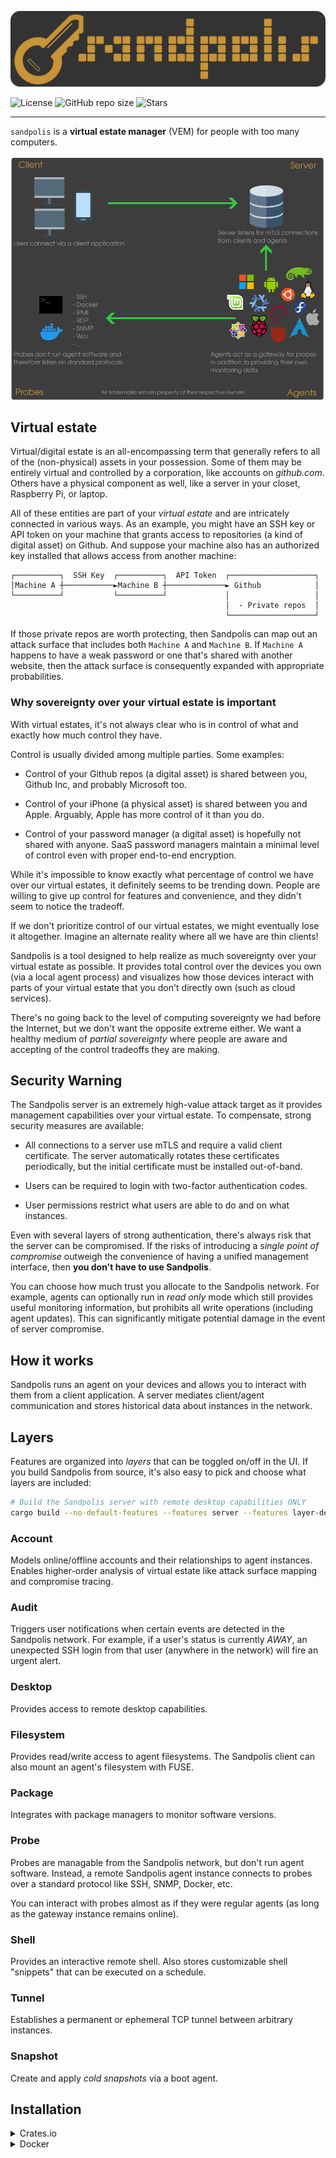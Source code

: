 <p align="center">
	<img src="https://raw.githubusercontent.com/fossable/sandpolis/master/.github/images/sandpolis-256.png" />
</p>

![License](https://img.shields.io/github/license/fossable/sandpolis)
![GitHub repo size](https://img.shields.io/github/repo-size/fossable/sandpolis)
![Stars](https://img.shields.io/github/stars/fossable/sandpolis?style=social)

<hr>

`sandpolis` is a **virtual estate manager** (VEM) for people with too many
computers.

<p align="center">
	<img src="https://raw.githubusercontent.com/fossable/sandpolis/master/.github/images/overview.png" />
</p>

## Virtual estate

Virtual/digital estate is an all-encompassing term that generally refers to all
of the (non-physical) assets in your possession. Some of them may be entirely
virtual and controlled by a corporation, like accounts on _github.com_. Others
have a physical component as well, like a server in your closet, Raspberry Pi,
or laptop.

All of these entities are part of your _virtual estate_ and are intricately
connected in various ways. As an example, you might have an SSH key or API token
on your machine that grants access to repositories (a kind of digital asset) on
Github. And suppose your machine also has an authorized key installed that
allows access from another machine:

```
┌──────────┐  SSH Key  ┌──────────┐  API Token  ┌───────────────────┐
│Machine A ┼───────────►Machine B ┼─────────────► Github            │
└──────────┘           └──────────┘             │                   │
                                                │  - Private repos  │
                                                └───────────────────┘
```

If those private repos are worth protecting, then Sandpolis can map out an
attack surface that includes both `Machine A` and `Machine B`. If `Machine A`
happens to have a weak password or one that's shared with another website, then
the attack surface is consequently expanded with appropriate probabilities.

### Why sovereignty over your virtual estate is important

With virtual estates, it's not always clear who is in control of what and
exactly how much control they have.

Control is usually divided among multiple parties. Some examples:

- Control of your Github repos (a digital asset) is shared between you, Github
  Inc, and probably Microsoft too.

- Control of your iPhone (a physical asset) is shared between you and Apple.
  Arguably, Apple has more control of it than you do.

- Control of your password manager (a digital asset) is hopefully not shared
  with anyone. SaaS password managers maintain a minimal level of control even
  with proper end-to-end encryption.

While it's impossible to know exactly what percentage of control we have over
our virtual estates, it definitely seems to be trending down. People are willing
to give up control for features and convenience, and they didn't seem to notice
the tradeoff.

If we don't prioritize control of our virtual estates, we might eventually lose
it altogether. Imagine an alternate reality where all we have are thin clients!

Sandpolis is a tool designed to help realize as much sovereignty over your
virtual estate as possible. It provides total control over the devices you own
(via a local agent process) and visualizes how those devices interact with parts
of your virtual estate that you don't directly own (such as cloud services).

There's no going back to the level of computing sovereignty we had before the
Internet, but we don't want the opposite extreme either. We want a healthy
medium of _partial sovereignty_ where people are aware and accepting of the
control tradeoffs they are making.

## Security Warning

The Sandpolis server is an extremely high-value attack target as it provides
management capabilities over your virtual estate. To compensate, strong security
measures are available:

- All connections to a server use mTLS and require a valid client certificate.
  The server automatically rotates these certificates periodically, but the
  initial certificate must be installed out-of-band.

- Users can be required to login with two-factor authentication codes.

- User permissions restrict what users are able to do and on what instances.

Even with several layers of strong authentication, there's always risk that the
server can be compromised. If the risks of introducing a _single point of
compromise_ outweigh the convenience of having a unified management interface,
then **you don't have to use Sandpolis**.

You can choose how much trust you allocate to the Sandpolis network. For
example, agents can optionally run in _read only_ mode which still provides
useful monitoring information, but prohibits all write operations (including
agent updates). This can significantly mitigate potential damage in the event of
server compromise.

## How it works

Sandpolis runs an agent on your devices and allows you to interact with them
from a client application. A server mediates client/agent communication and
stores historical data about instances in the network.

## Layers

Features are organized into _layers_ that can be toggled on/off in the UI. If
you build Sandpolis from source, it's also easy to pick and choose what layers
are included:

```sh
# Build the Sandpolis server with remote desktop capabilities ONLY
cargo build --no-default-features --features server --features layer-desktop
```

### Account

Models online/offline accounts and their relationships to agent instances.
Enables higher-order analysis of virtual estate like attack surface mapping and
compromise tracing.

### Audit

Triggers user notifications when certain events are detected in the Sandpolis
network. For example, if a user's status is currently _AWAY_, an unexpected SSH
login from that user (anywhere in the network) will fire an urgent alert.

### Desktop

Provides access to remote desktop capabilities.

### Filesystem

Provides read/write access to agent filesystems. The Sandpolis client can also
mount an agent's filesystem with FUSE.

### Package

Integrates with package managers to monitor software versions.

### Probe

Probes are managable from the Sandpolis network, but don't run agent software.
Instead, a remote Sandpolis agent instance connects to probes over a standard
protocol like SSH, SNMP, Docker, etc.

You can interact with probes almost as if they were regular agents (as long as
the gateway instance remains online).

### Shell

Provides an interactive remote shell. Also stores customizable shell "snippets"
that can be executed on a schedule.

### Tunnel

Establishes a permanent or ephemeral TCP tunnel between arbitrary instances.

### Snapshot

Create and apply _cold snapshots_ via a boot agent.

## Installation

<details>
<summary>Crates.io</summary>

![Crates.io Total Downloads](https://img.shields.io/crates/d/sandpolis)

#### Install from crates.io

```sh
cargo install sandpolis
```

As an added benefit for this installation method, you can customize exactly what
features you need. For example, to build with support for remote desktop and
nothing else:

```sh
cargo install sandpolis --no-default-features --features layer-desktop
```

As a result, your installation artifacts will be smaller and will be unable to
perform any excluded functionality.

</details>

<details>
<summary>Docker</summary>

#### Install server from DockerHub

![Docker Pulls](https://img.shields.io/docker/pulls/sandpolis/server)
![Docker Image Size](https://img.shields.io/docker/image-size/sandpolis/server)
![Docker Stars](https://img.shields.io/docker/stars/sandpolis/server)

```yml
# Docker compose
services:
  sandpolis-server:
    image: sandpolis/server
    restart: unless-stopped
```

#### Install client from DockerHub

![Docker Pulls](https://img.shields.io/docker/pulls/sandpolis/client)
![Docker Image Size](https://img.shields.io/docker/image-size/sandpolis/client)
![Docker Stars](https://img.shields.io/docker/stars/sandpolis/client)

```sh
alias sandpolis-client="docker run --rm sandpolis/client"
```

</details>
